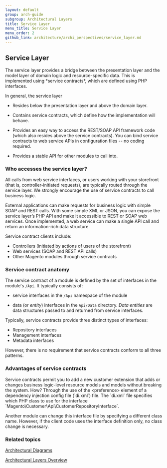 ```yaml
---
layout: default
group: arch-guide
subgroup: Architectural Layers
title: Service Layer
menu_title: Service Layer
menu_order: 2
github_link: architecture/archi_perspectives/service_layer.md
---
```


<h2>Service Layer</h2>
The service layer provides a bridge between the presentation layer and the model layer of domain logic and resource-specific data. This is implemented using *service contracts*, which are defined using PHP interfaces.

In general, the service layer 

* Resides below the presentation layer and above the domain layer.

* Contains service contracts, which define how the implementation will behave.  

* Provides an easy way to access the REST/SOAP API framework code (which also resides above the service contracts). You can bind service contracts to web service APIs in configuration files -- no coding required.


* Provides a stable API for other modules to call into.





<h3>Who accesses the service layer?</h3>

All calls from web service interfaces, or users working with your storefront (that is, controller-initiated requests), are typically routed through the service layer. We strongly encourage the use of service contracts to call business logic. 

External applications can make requests for business logic with simple SOAP and REST calls. With some simple XML or JSON, you can expose the service layer’s PHP API and make it accessible to REST or SOAP web services. Once implemented, a web service can make a single API call and return an information-rich data structure.

Service contract clients include:

* Controllers (initiated by actions of users of the storefront)
* Web services (SOAP and REST API calls)
* Other Magento modules through service contracts

<h3>Service contract anatomy</h3>

The service contract of a module is defined by the set of interfaces in the module's `/Api`. It typically consists of: 

* service interfaces in the `/Api` namespace of the module



* data (or *entity*) interfaces in the `Api/Data` directory. *Data entities* are data structures passed to and returned from service interfaces.


Typically, service contracts provide three distinct types of interfaces: 

* Repository interfaces
* Management interfaces
* Metadata interfaces

However, there is no requirement that service contracts conform to all three patterns. 

<h3>Advantages of service contracts</h3>
Service contracts permit you to add a new customer extension that adds or changes business logic-level resource models and models without breaking the system. How? Through the use of the &lt;preference&gt; element of a dependency injection config file (`di.xml`) file. The `di.xml` file specifies which PHP class to use for the interface `Magento\Customer\Api\CustomerRepositoryInterface`. 

Another module can change this interface file by specifying a different class name. However, if the client code uses the interface definition only, no class change is necessary.


<h3 id="related">Related topics</h3>
<a href="{{ site.gdeurl }}architecture/archi_perspectives/arch_diagrams.html">Architectural Diagrams</a>



<a href="{{ site.gdeurl }}architecture/archi_perspectives/ALayers_intro.html">Architectural Layers Overview</a>

 
